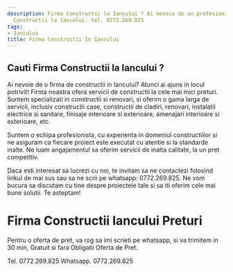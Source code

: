 ```yaml
---
description: Firma Constructii la Iancului ? Ai nevoie de un profesionist in Firma
  Constructii la Iancului. tel. 0772.269.825
tags:
- Iancului
title: Firma Constructii In Iancului
---
```



## Cauti Firma Constructii la Iancului ?

Ai nevoie de o firma de constructii in Iancului? Atunci ai ajuns in locul potrivit! Firma noastra ofera servicii de constructii la cele mai mici preturi. Suntem specializati in constructii si renovari, si oferim o gama larga de servicii, inclusiv constructii case, constructii de cladiri, renovari, instalatii electrice si sanitare, finisaje interioare si exterioare, amenajari interioare si exterioare, etc.

Suntem o echipa profesionista, cu experienta in domeniul constructiilor si ne asiguram ca fiecare proiect este executat cu atentie si la standarde inalte. Ne luam angajamentul sa oferim servicii de inalta calitate, la un pret competitiv.

Daca esti interesat sa lucrezi cu noi, te invitam sa ne contactezi folosind linkul de mai sus sau sa ne scrii pe whatsapp: 0772.269.825. Ne vom bucura sa discutam cu tine despre proiectele tale si sa iti oferim cele mai bune solutii. Te asteptam!

# Firma Constructii Iancului Preturi
Pentru o oferta de pret, va rog sa imi scrieti pe whatsapp, si va trimitem in 30 min, Gratuit si fara Obligatii Oferta de Pret.

Tel. 0772.269.825
Whatsapp. 0772.269.825